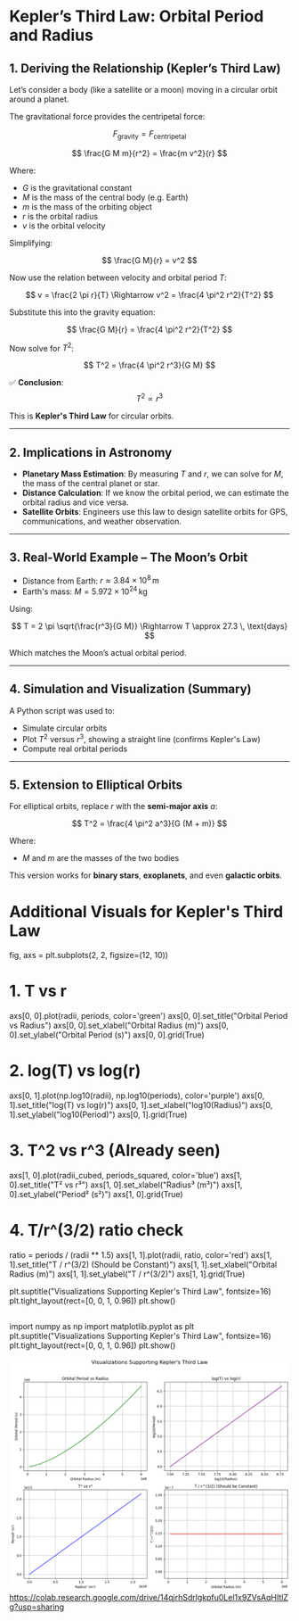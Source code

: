 # Kepler’s Third Law: Orbital Period and Radius

## 1. Deriving the Relationship (Kepler’s Third Law)

Let’s consider a body (like a satellite or a moon) moving in a circular orbit around a planet.

The gravitational force provides the centripetal force:

$$
F_\text{gravity} = F_\text{centripetal}
$$

$$
\frac{G M m}{r^2} = \frac{m v^2}{r}
$$

Where:

- $G$ is the gravitational constant  
- $M$ is the mass of the central body (e.g. Earth)  
- $m$ is the mass of the orbiting object  
- $r$ is the orbital radius  
- $v$ is the orbital velocity  

Simplifying:

$$
\frac{G M}{r} = v^2
$$

Now use the relation between velocity and orbital period $T$:

$$
v = \frac{2 \pi r}{T} \Rightarrow v^2 = \frac{4 \pi^2 r^2}{T^2}
$$

Substitute this into the gravity equation:

$$
\frac{G M}{r} = \frac{4 \pi^2 r^2}{T^2}
$$

Now solve for $T^2$:

$$
T^2 = \frac{4 \pi^2 r^3}{G M}
$$

✅ **Conclusion**:
$$
T^2 \propto r^3
$$

This is **Kepler's Third Law** for circular orbits.

---

## 2. Implications in Astronomy

- **Planetary Mass Estimation**: By measuring $T$ and $r$, we can solve for $M$, the mass of the central planet or star.  
- **Distance Calculation**: If we know the orbital period, we can estimate the orbital radius and vice versa.  
- **Satellite Orbits**: Engineers use this law to design satellite orbits for GPS, communications, and weather observation.

---

## 3. Real-World Example – The Moon’s Orbit

- Distance from Earth: $r \approx 3.84 \times 10^8 \, \text{m}$  
- Earth's mass: $M = 5.972 \times 10^{24} \, \text{kg}$

Using:

$$
T = 2 \pi \sqrt{\frac{r^3}{G M}} \Rightarrow T \approx 27.3 \, \text{days}
$$

Which matches the Moon’s actual orbital period.

---

## 4. Simulation and Visualization (Summary)

A Python script was used to:

- Simulate circular orbits  
- Plot $T^2$ versus $r^3$, showing a straight line (confirms Kepler's Law)  
- Compute real orbital periods  

---

## 5. Extension to Elliptical Orbits

For elliptical orbits, replace $r$ with the **semi-major axis** $a$:

$$
T^2 = \frac{4 \pi^2 a^3}{G (M + m)}
$$

Where:

- $M$ and $m$ are the masses of the two bodies

This version works for **binary stars**, **exoplanets**, and even **galactic orbits**.
# Additional Visuals for Kepler's Third Law

fig, axs = plt.subplots(2, 2, figsize=(12, 10))

# 1. T vs r
axs[0, 0].plot(radii, periods, color='green')
axs[0, 0].set_title("Orbital Period vs Radius")
axs[0, 0].set_xlabel("Orbital Radius (m)")
axs[0, 0].set_ylabel("Orbital Period (s)")
axs[0, 0].grid(True)

# 2. log(T) vs log(r)
axs[0, 1].plot(np.log10(radii), np.log10(periods), color='purple')
axs[0, 1].set_title("log(T) vs log(r)")
axs[0, 1].set_xlabel("log10(Radius)")
axs[0, 1].set_ylabel("log10(Period)")
axs[0, 1].grid(True)

# 3. T^2 vs r^3 (Already seen)
axs[1, 0].plot(radii_cubed, periods_squared, color='blue')
axs[1, 0].set_title("T² vs r³")
axs[1, 0].set_xlabel("Radius³ (m³)")
axs[1, 0].set_ylabel("Period² (s²)")
axs[1, 0].grid(True)

# 4. T/r^(3/2) ratio check
ratio = periods / (radii ** 1.5)
axs[1, 1].plot(radii, ratio, color='red')
axs[1, 1].set_title("T / r^(3/2) (Should be Constant)")
axs[1, 1].set_xlabel("Orbital Radius (m)")
axs[1, 1].set_ylabel("T / r^(3/2)")
axs[1, 1].grid(True)

plt.suptitle("Visualizations Supporting Kepler's Third Law", fontsize=16)
plt.tight_layout(rect=[0, 0, 1, 0.96])
plt.show()
## 
import numpy as np
import matplotlib.pyplot as plt
plt.suptitle("Visualizations Supporting Kepler's Third Law", fontsize=16)
plt.tight_layout(rect=[0, 0, 1, 0.96])
plt.show()


![alt text](image.png)
https://colab.research.google.com/drive/14qjrhSdrlgkpfu0Lel1x9ZVsAqHItlZg?usp=sharing